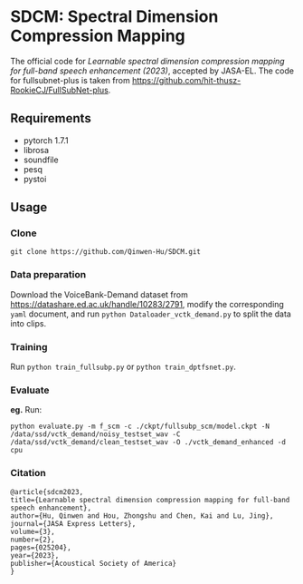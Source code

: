 # SDCM: Spectral Dimension Compression Mapping
The official code for *Learnable spectral dimension compression mapping for full-band speech enhancement (2023)*, accepted by JASA-EL.
The code for fullsubnet-plus is taken from https://github.com/hit-thusz-RookieCJ/FullSubNet-plus.

## Requirements
+ pytorch 1.7.1
+ librosa
+ soundfile
+ pesq
+ pystoi


## Usage
### Clone
`git clone https://github.com/Qinwen-Hu/SDCM.git`
### Data preparation
Download the VoiceBank-Demand dataset from https://datashare.ed.ac.uk/handle/10283/2791, modify the corresponding `yaml` document, and run `python Dataloader_vctk_demand.py` to split the data into clips.
### Training
Run `python train_fullsubp.py` or  `python train_dptfsnet.py`.
### Evaluate
**eg.**
Run:
```
python evaluate.py -m f_scm -c ./ckpt/fullsubp_scm/model.ckpt -N /data/ssd/vctk_demand/noisy_testset_wav -C /data/ssd/vctk_demand/clean_testset_wav -O ./vctk_demand_enhanced -d cpu
```
### Citation
```
@article{sdcm2023,
title={Learnable spectral dimension compression mapping for full-band speech enhancement},
author={Hu, Qinwen and Hou, Zhongshu and Chen, Kai and Lu, Jing},
journal={JASA Express Letters},
volume={3},
number={2},
pages={025204},
year={2023},
publisher={Acoustical Society of America}
}
```

